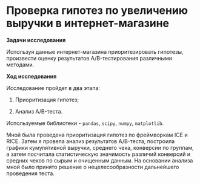 # Проверка гипотез по увеличению выручки в интернет-магазине

**Задачи исследования** 

Используя данные интернет-магазина приоритезировать гипотезы, произвести оценку результатов A/B-тестирования различными методами.

**Ход исследования**

Исследование пройдет в два этапа:

1) Приоритизация гипотез;

2) Анализ A/B-теста.

Используемые библиотеки - `pandas`, `scipy`, `numpy`, `matplotlib`.

Мной была проведена приоритизация гипотез по фреймворкам ICE и RICE. Затем я провела анализ результатов A/B-теста, построила графики кумулятивной выручки, среднего чека, конверсии по группам, а затем посчитала статистическую значимость различий конверсий и средних чеков по сырым и очищенным данным. На основании анализа мной было принято решение о нецелесообразности дальнейшего проведения теста.
